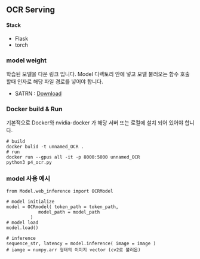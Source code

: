 ## OCR Serving


#### Stack
- Flask
- torch


### model weight 
학습된 모델을 다운 링크 입니다. Model 디렉토리 안에 넣고 모델 불러오는 함수 호출 할때 인자로 해당 파일 경로를 넣어야 합니다.
- SATRN : [Download](https://drive.google.com/file/d/1HhDG3eNpVO4VICIGvZzBsdTbRFS8mODA/view?usp=sharing)

### Docker build & Run
기본적으로 Docker와 nvidia-docker 가 해당 서버 또는 로컬에 설치 되어 있어야 합니다.
```angular2html
# build
docker bulid -t unnamed_OCR . 
# run
docker run --gpus all -it -p 8000:5000 unnamed_OCR
python3 p4_ocr.py
```


### model 사용 예시

```
from Model.web_inference import OCRModel

# model initialize
model = OCRmodel( token_path = token_path,
            model_path = model_path
         )
# model load
model.load()

# inference
sequence_str, latency = model.inference( image = image )
# iamge = numpy.arr 형태의 이미지 vector (cv2로 불러온)
```